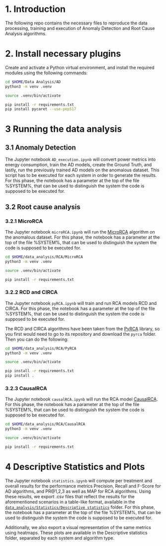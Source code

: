 
# 1. Introduction
The following repo contains the necessary files to reproduce the data processing, training and execution of Anomaly Detection and Root Cause Analysis algorithms.

# 2. Install necessary plugins
Create and activate a Python virtual environment, and install the required modules using the following commands:
```zsh
cd $HOME/Data Analysis/AD
python3 -m venv .venv

source .venv/bin/activate

pip install -r requirements.txt
pip install pycaret --use-pep517
```

# 3 Running the data analysis

## 3.1 Anomaly Detection 
The Jupyter notebook `AD_execution.ipynb` will convert power metrics into energy consumption, train the AD models, create the Ground Truth, and lastly, run the previously trained AD models on the anomalous dataset. This script has to be executed for each system in order to generate the results. For this phase, the notebook has a parameter at the top of the file %SYSTEM%, that can be used to distinguish the system the code is supposed to be executed for.


## 3.2 Root cause analysis 
### 3.2.1 MicroRCA
The Jupyter notebook `microRCA.ipynb` will run the [MicroRCA](https://github.com/elastisys/MicroRCA) algorithm on the anomalous dataset. For this phase, the notebook has a parameter at the top of the file %SYSTEM%, that can be used to distinguish the system the code is supposed to be executed for.
```zsh
cd $HOME/data_analysis/RCA/MicroRCA
python3 -m venv .venv

source .venv/bin/activate

pip install -r requirements.txt
```

### 3.2.2 RCD and CIRCA
The Jupyter notebook `pyRCA.ipynb` will train and run RCA models RCD and CIRCA. For this phase, the notebook has a parameter at the top of the file %SYSTEM%, that can be used to distinguish the system the code is supposed to be executed for. 

The RCD and CIRCA algorithms have been taken from the [PyRCA](https://github.com/zhouruixingzhu/PyRCA) library, so you first would need to go to its repository and download the `pyrca` folder. Then you can do the following:
```zsh
cd $HOME/data_analysis/RCA/PyRCA
python3 -m venv .venv

source .venv/bin/activate

pip install -r requirements.txt
pip install .
```

### 3.2.3 CausalRCA
The Jupyter notebook `causalRCA.ipynb` will run the RCA model [CausalRCA](https://github.com/AXinx/CausalRCA_code). For this phase, the notebook has a parameter at the top of the file %SYSTEM%, that can be used to distinguish the system the code is supposed to be executed for. 

```zsh
cd $HOME/data_analysis/RCA/CausalRCA
python3 -m venv .venv

source .venv/bin/activate

pip install -r requirements.txt
```

# 4 Descriptive Statistics and Plots
The Jupyter notebook `statistics.ipynb` will compute per treatment and overall results for the performance metrics Precision, Recall and F-Score for AD algorithms, and PR@1,2,3 as well as MAP for RCA algorithms. Using these results, we export .csv files that reflect the results for the aforementioned scenarios in a table-like format, available in the [`data_analysis/Statistics/Descriptive statistics`](https://github.com/uDEVOPS2020/Integrated-Quality-Assessment-and-Improvement-Framework/tree/main/Multivariate-AD-and-RCA-of-Energy-Issues-in-Microservice-based-Systemsdata_analysis/Statistics/Descriptive%20statistics) folder. For this phase, the notebook has a parameter at the top of the file %SYSTEM%, that can be used to distinguish the system the code is supposed to be executed for.

Additionally, we also export a visual representation of the same metrics using heatmaps. These plots are available in the Descriptive statistics folder, separated by each system and algorithm type. 



